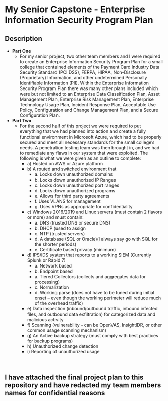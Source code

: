 <h1>My Senior Capstone - Enterprise Information Security Program Plan</h1>


<h2>Description</h2>

- <b>Part One</b>
  - For my senior project, two other team members and I were required to create an Enterprise Information Security Program Plan for a small college that contained elements of the Payment Card Industry Data Security Standard (PCI DSS), FERPA, HIPAA, Non-Disclosure (Proprietary) Information, and other undetermined Personally Identifiable Information (PII). Within the Enterprise Information Security Program Plan there was many other plans included which were but not limited to an Enterprise Data Classification Plan, Asset Management Plan, Enterprise Risk Management Plan, Enterprise Technology Usage Plan, Incident Response Plan, Acceptable Use Policy, Configuration and Change Management Plan, and a Secure Configuration Plan. 
- <b>Part Two</b>
  - For the second half of this project we were required to put everything that we had planned into action and create a fully functional environment in Microsoft Azure, which had to be properly secured and meet all necessary standards for the small college’s needs.  A penetration testing team was then brought in, and we had to remediate any flaws in our system that were exploited. The following is what we were given as an outline to complete:
    - a)	Hosted on AWS or Azure platform
    - b)	A routed and switched environment that
      -   a.	Locks down unauthorized domains
      -   b.	Locks down unauthorized IP Ranges
      -   c.	Locks down unauthorized port ranges
      -   d.	Locks down unauthorized programs
      -   e.	Allows for third party agreements
      -   f.	Uses VLANS for management
      -   g.	Uses VPNs as appropriate for confidentiality
    - c)	Windows 2016/2019 and Linux servers (must contain 2 flavors or more) and must contain:
      - a.	DNS (trusted DNS or secure DNS)
      - b.	DHCP (used to assign 
      - c.	NTP (trusted servers)
      - d.	A database (SQL or Oracle)(I always say go with SQL for the shorter periods)
      - e.	Certificate based privacy (minimum)
    - d)	IPS/IDS system that reports to a working SIEM (Currently Splunk or Rapid 7)
      - a.	Network based
      - b.	Endpoint based
      - a.	Tiered Collectors (collects and aggregates data for processing)
      - c.	Normalization
      - d.	Working parse (does not have to be tuned during initial onset – even though the working perimeter will reduce much of the overhead traffic)
    - e)	Data inspection (inbound/outbound traffic, inbound infected files, and outbound data exfiltration) for categorized data and malicious activity 
    - f)	Scanning (vulnerability – can be OpenVAS, InsightIDR, or other common usage scanning mechanism)
    - g)	An Active backup strategy (must comply with best practices for backup programs)
    - h)	Unauthorized change detection
    - i)	Reporting of unauthorized usage

<br />

<h2>I have attached the final project plan to this repository and have redacted my team members names for confidential reasons</h2>
